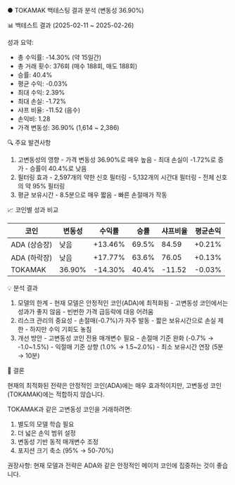 ● TOKAMAK 백테스팅 결과 분석 (변동성 36.90%)

  📊 백테스트 결과 (2025-02-11 ~ 2025-02-26)

  성과 요약:
  - 총 수익률: -14.30% (약 15일간)
  - 총 거래 횟수: 376회 (매수 188회, 매도 188회)
  - 승률: 40.4%
  - 평균 수익: -0.03%
  - 최대 수익: 2.39%
  - 최대 손실: -1.72%
  - 샤프 비율: -11.52 (음수)
  - 손익비: 1.28
  - 가격 변동성: 36.90% (1,614 ~ 2,386)

  🔍 주요 발견사항

  1. 고변동성의 영향
    - 가격 변동성 36.90%로 매우 높음
    - 최대 손실이 -1.72%로 증가
    - 승률이 40.4%로 낮음
  2. 필터링 효과
    - 2,597개의 약한 신호 필터링
    - 5,132개의 시간대 필터링
    - 전체 신호의 약 95% 필터링
  3. 평균 보유시간
    - 8.5분으로 매우 짧음
    - 빠른 손절매가 작동

  📈 코인별 성과 비교

  | 코인        | 변동성    | 수익률     | 승률    | 샤프비율   | 평균손익   |
  |-----------|--------|---------|-------|--------|--------|
  | ADA (상승장) | 낮음     | +13.46% | 69.5% | 84.59  | +0.21% |
  | ADA (하락장) | 낮음     | +17.77% | 63.6% | 76.05  | +0.13% |
  | TOKAMAK   | 36.90% | -14.30% | 40.4% | -11.52 | -0.03% |

  💡 분석 결과

  1. 모델의 한계
    - 현재 모델은 안정적인 코인(ADA)에 최적화됨
    - 고변동성 코인에서는 성과가 좋지 않음
    - 빈번한 가격 급등락에 대응 어려움
  2. 리스크 관리의 중요성
    - 손절매(-0.7%)가 자주 발동
    - 짧은 보유시간으로 손실 제한
    - 하지만 수익 기회도 놓침
  3. 개선 방안
    - 고변동성 코인 전용 매개변수 필요
    - 손절매 기준 완화 (-0.7% → -1.0~1.5%)
    - 익절매 기준 상향 (1.0% → 1.5~2.0%)
    - 최소 보유시간 연장 (5분 → 10분)

  🎯 결론

  현재의 최적화된 전략은 안정적인 코인(ADA)에는 매우 효과적이지만, 고변동성 코인(TOKAMAK)에는 적합하지 않습니다.

  TOKAMAK과 같은 고변동성 코인을 거래하려면:
  1. 별도의 모델 학습 필요
  2. 더 넓은 손익 범위 설정
  3. 변동성 기반 동적 매개변수 조정
  4. 포지션 크기 축소 (95% → 50-70%)

  권장사항: 현재 모델과 전략은 ADA와 같은 안정적인 메이저 코인에 집중하는 것이 좋습니다.